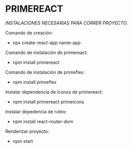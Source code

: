 # PRIMEREACT

_INSTALACIONES NECESARIAS PARA CORRER PROYECTO_.

Comando de creación:
* npx create-react-app name-app

Comando de instalación de primereact:
* npm install primereact

Comando de instalación de primeflex:
* npm install primeflex

Instalar dependencia de íconos de primereact:
* npm install primereact primeicons

Instalar depedencia de ruteo:
* npm install react-router-dom

Renderizar proyecto:
* npm start